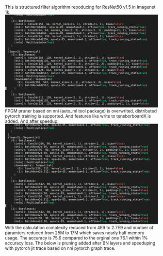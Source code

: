 This is structured filter algorithm repoducing for ResNet50 v1.5 in Imagenet 1k. 
![Drag Racing](pruning_fpgm.png)
FPGM pruner based on nni (auto_ml tool package) is overwrited, distributed pytorch training is supported. And features like write to tensborboardX is added. 
And after speedup:
![](after_speedup.png)
With the calculation complexity reduced from 4E9 to 2.7E9 and number of paramters reduced from 25M to 17M which saves nearly half memory usage. The accuracy is 75.6 compared to the orginal one 76.1 within 1% accuracy loss.
The below is pruning added after BN layers and speeduping with pytorch jit trace based on nni pytorch graph trace.

